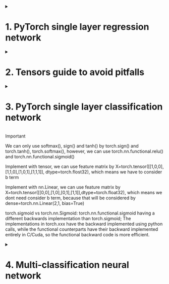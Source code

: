 
<details>
<summary><h1>1. PyTorch single layer regression network</h1></summary>

Use torch.tensor to implement single layer regression netral network forard propagation
```python
import torch

X=torch.tensor([[1,0,0],[1,1,0],[1,0,1],[1,1,1]],dtype=torch.float32)
w=torch.tensor([-0.2],[0.15],[0.15], dtype=torch.float32)

def LinearR(X,w):
  zhat=torch.mv(X,w)
  return zhat

LinearR(X,w)
```


Use torch.nn.Linear to implement single layer regression netral network forard propagation
```python
import torch

X=torch.tensor([[0,0],[1,0],[0,1],[1,1]],dtype=torch.float32)

torch.random.manual_seed(420)
output=torch.nn.Linear(2,1, bias=True)  # random generate w and b
output.weight
output.bias
zhat=output(X)
```
</details>


<details>
<summary><h1>2. Tensors guide to avoid pitfalls</h1></summary>

> [!NOTE]
> torch.tensor : will infer data type from the data. then decide based on your input data type.
> torch.Tensor : creates a tensor with the default data type, which is float32
> torch.mv(X,w)
> torch.tensor([1,1,1], dtype=torch.float32)

</details>


<details>
<summary><h1>3. PyTorch single layer classification network</h1></summary>

Use tensor to implement single layer classification netral network forard propagation

```python

import torch

X=torch.tensor([[1,0,0],[1,1,0],[1,0,1],[1,1,1]], dtype=torch.flost32)

andgate = torch.tensor([[0],[0],[0],[1]], dtype=torch.float32)
w=torch.tensor([-0.2,0.15,0.15],dtype=torch.float32)

def LogisticR(X,w):
  zhat=torch.mv(X,w)
  sigma=1/(1+torch.exp(-zhat))
  andhat=torch.tensor([int(x) for x in sigma>=0.5], dtype=torch.float32)
  return sigma, andhat

sigma, andhat=LogisticR(X,w)
```

sign function: sign, ReLU, tanh
 


Use torch.nn.Linear to implement single layer classification netral network forard propagation
```python
import torch
from torch.nn import functional as F

X=torch.tensor([[0,0],[1,0],[0,1],[1,1]],dtype=torch.float32)

torch.random.manual_seed(420)
dense=torch.nn.Linear(2,1, bias=True)  # random generate w and b
output.weight
output.bias
zhat=dense(X)
sigma=F.sigmoid(zhat)
y=[int(x) for x in sigma >=0.5]
```

</details>

> [!IMPORTANT]
> We can only use softmax(), sign() and tanh() by torch.sign() and torch.tanh(), torch.softmax(), however, we can use torch.nn.functional.relu() and torch.nn.functional.sigmoid()
> 
> Implement with tensor, we can use feature matrix by X=torch.tensor([[1,0,0],[1,1,0],[1,0,1],[1,1,1]], dtype=torch.flost32), which means we have to consider b term
>
> Implement with nn.Linear, we can use feature matrix by X=torch.tensor([[0,0],[1,0],[0,1],[1,1]],dtype=torch.float32), which means we dont need consider b term, because that will be considered by dense=torch.nn.Linear(2,1, bias=True)
>
> torch.sigmoid vs torch.nn.Sigmoid: torch.nn.functional.sigmoid having a different backwards
implementation than torch.sigmoid; The implementations in torch.xxx have the backward implemented using python calls, while the functional counterparts have their backward implemented entirely in C/Cuda, so the functional backward code is more efficient.


<details>
<summary><h1>4. Multi-classification neural network</h1></summary>

```python

import torch

s=torch.tensor([[[1,2,3,5],[3,4,4,5],[5,6,4,5]],[[5,6,4,5],[7,8,4,5],[9,1,2,3]],[[5,6,4,5],[7,8,4,5],[9,1,2,3]],dtype=torch.float32)

s.shape  #torch.size([2,3,4])

torch.softmax(s,dim=0) # calculate by the 1st dimention, which has 2 numbers (means sum 2 numbers equals 1)
torch.softmax(s,dim=1) # calculate by the 2nd dimention, which has 3 numbers (means sum 3 numbers equals 1)
torch.softmax(s,dim=2) # calculate by the 3rd dimention, which has 4 numbers (means sum 4 numbers equals 1)
```

</details>



















